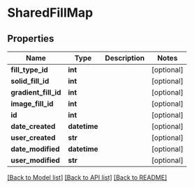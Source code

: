 # SharedFillMap

## Properties
Name | Type | Description | Notes
------------ | ------------- | ------------- | -------------
**fill_type_id** | **int** |  | [optional] 
**solid_fill_id** | **int** |  | [optional] 
**gradient_fill_id** | **int** |  | [optional] 
**image_fill_id** | **int** |  | [optional] 
**id** | **int** |  | [optional] 
**date_created** | **datetime** |  | [optional] 
**user_created** | **str** |  | [optional] 
**date_modified** | **datetime** |  | [optional] 
**user_modified** | **str** |  | [optional] 

[[Back to Model list]](../README.md#documentation-for-models) [[Back to API list]](../README.md#documentation-for-api-endpoints) [[Back to README]](../README.md)


